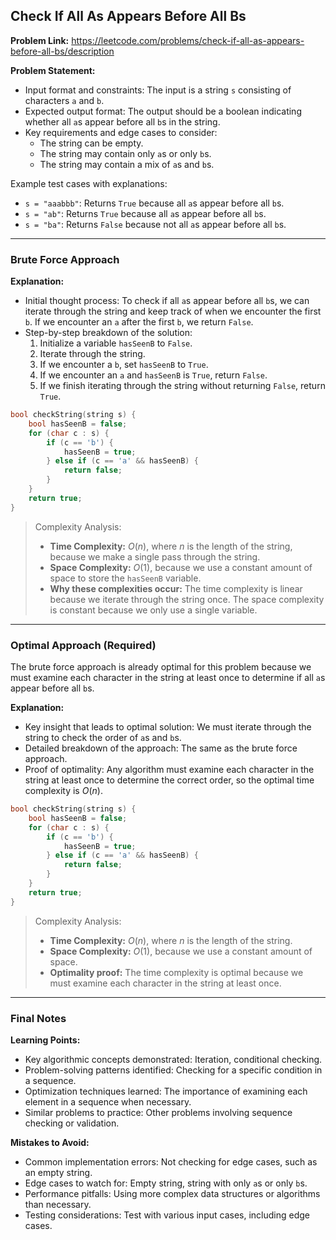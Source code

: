 ## Check If All As Appears Before All Bs

**Problem Link:** https://leetcode.com/problems/check-if-all-as-appears-before-all-bs/description

**Problem Statement:**
- Input format and constraints: The input is a string `s` consisting of characters `a` and `b`.
- Expected output format: The output should be a boolean indicating whether all `a`s appear before all `b`s in the string.
- Key requirements and edge cases to consider: 
  - The string can be empty.
  - The string may contain only `a`s or only `b`s.
  - The string may contain a mix of `a`s and `b`s.

Example test cases with explanations:
- `s = "aaabbb"`: Returns `True` because all `a`s appear before all `b`s.
- `s = "ab"`: Returns `True` because all `a`s appear before all `b`s.
- `s = "ba"`: Returns `False` because not all `a`s appear before all `b`s.

---

### Brute Force Approach

**Explanation:**
- Initial thought process: To check if all `a`s appear before all `b`s, we can iterate through the string and keep track of when we encounter the first `b`. If we encounter an `a` after the first `b`, we return `False`.
- Step-by-step breakdown of the solution:
  1. Initialize a variable `hasSeenB` to `False`.
  2. Iterate through the string.
  3. If we encounter a `b`, set `hasSeenB` to `True`.
  4. If we encounter an `a` and `hasSeenB` is `True`, return `False`.
  5. If we finish iterating through the string without returning `False`, return `True`.

```cpp
bool checkString(string s) {
    bool hasSeenB = false;
    for (char c : s) {
        if (c == 'b') {
            hasSeenB = true;
        } else if (c == 'a' && hasSeenB) {
            return false;
        }
    }
    return true;
}
```

> Complexity Analysis:
> - **Time Complexity:** $O(n)$, where $n$ is the length of the string, because we make a single pass through the string.
> - **Space Complexity:** $O(1)$, because we use a constant amount of space to store the `hasSeenB` variable.
> - **Why these complexities occur:** The time complexity is linear because we iterate through the string once. The space complexity is constant because we only use a single variable.

---

### Optimal Approach (Required)

The brute force approach is already optimal for this problem because we must examine each character in the string at least once to determine if all `a`s appear before all `b`s.

**Explanation:**
- Key insight that leads to optimal solution: We must iterate through the string to check the order of `a`s and `b`s.
- Detailed breakdown of the approach: The same as the brute force approach.
- Proof of optimality: Any algorithm must examine each character in the string at least once to determine the correct order, so the optimal time complexity is $O(n)$.

```cpp
bool checkString(string s) {
    bool hasSeenB = false;
    for (char c : s) {
        if (c == 'b') {
            hasSeenB = true;
        } else if (c == 'a' && hasSeenB) {
            return false;
        }
    }
    return true;
}
```

> Complexity Analysis:
> - **Time Complexity:** $O(n)$, where $n$ is the length of the string.
> - **Space Complexity:** $O(1)$, because we use a constant amount of space.
> - **Optimality proof:** The time complexity is optimal because we must examine each character in the string at least once.

---

### Final Notes

**Learning Points:**
- Key algorithmic concepts demonstrated: Iteration, conditional checking.
- Problem-solving patterns identified: Checking for a specific condition in a sequence.
- Optimization techniques learned: The importance of examining each element in a sequence when necessary.
- Similar problems to practice: Other problems involving sequence checking or validation.

**Mistakes to Avoid:**
- Common implementation errors: Not checking for edge cases, such as an empty string.
- Edge cases to watch for: Empty string, string with only `a`s or only `b`s.
- Performance pitfalls: Using more complex data structures or algorithms than necessary.
- Testing considerations: Test with various input cases, including edge cases.